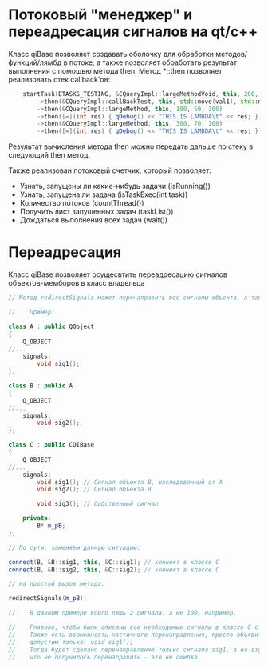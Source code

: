 # Потоковый "менеджер" и переадресация сигналов на qt/c++

Класс qiBase позволяет создавать оболочку для обработки методов/функций/лямбд в потоке, а также позволяет обработать результат выполнения с помощью метода then. Метод *::then позволяет реализовать стек callback'ов:

```cpp
    startTask(ETASKS_TESTING, &CQueryImpl::largeMethodVoid, this, 200, 50, 100)
        ->then(&CQueryImpl::callBackTest, this, std::move(val1), std::move(val2))
        ->then(&CQueryImpl::largeMethod, this, 100, 50, 300)
        ->then([=](int res) { qDebug() << "THIS IS LAMBDA\t" << res; })
        ->then(&CQueryImpl::largeMethod, this, 300, 70, 100)
        ->then([=](int res) { qDebug() << "THIS IS LAMBDA\t" << res; });
```

Результат вычисления метода then можно передать дальше по стеку в следующий then метод.

Также реализован потоковый счетчик, который позволяет:
- Узнать, запущены ли какие-нибудь задачи (isRunning())
- Узнать, запущена ли задача (isTaskExec(int task))
- Количество потоков (countThread())
- Получить лист запущенных задач (taskList())
- Дождаться выполнения всех задач (wait())

# Переадресация
Класс qiBase позволяет осущесвтить переадресацию сигналов объектов-мемборов в класс владельца

```cpp
// Метод redirectSignals может перенаправить все сигналы объекта, а также которые наследованы по иерархии

//    Пример:

class A : public QObject
{
    Q_OBJECT
//...
    signals:
        void sig1();
};

class B : public A
{
    Q_OBJECT
//...
    signals:
        void sig2();
};

class C : public CQIBase
{
    Q_OBJECT
//...
    signals:
        void sig1(); // Сигнал объекта B, наследованный от A
        void sig2(); // Сигнал объекта B

        void sig3(); // Собственный сигнал

    private:
        B* m_pB;
};

// По сути, заменяем данную ситуацию:

connect(B, &B::sig1, this, &C::sig1); // коннект в классе С
connect(B, &B::sig2, this, &C::sig2); // коннект в классе С

// на простой вызов метода:

redirectSignals(m_pB);

//    В данном примере всего лишь 2 сигнала, а не 100, например.

//    Главное, чтобы были описаны все необходимые сигналы в классе C с той же сигнатурой, что и в классе B
//    Также есть возможность частичного перенаправления, просто объявить только нужные сигналы,
//    допустим только: void sig1();
//    Тогда будет сделано перенаправление только сигнала sig1, а на sig2, будет выдано предупреждение,
//    что не получилось перенаправить - это не ошибка.
```


